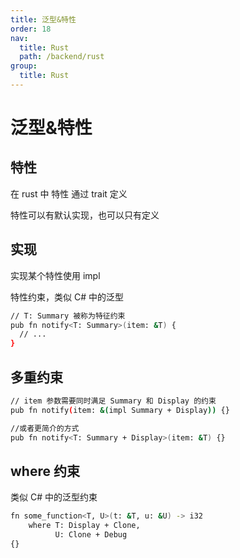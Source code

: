 ```yaml
---
title: 泛型&特性
order: 18
nav:
  title: Rust
  path: /backend/rust
group:
  title: Rust
---
```


# 泛型&特性

## 特性

在 rust 中 特性 通过 trait 定义

特性可以有默认实现，也可以只有定义

## 实现

实现某个特性使用 impl

特性约束，类似 C# 中的泛型

```bash
// T: Summary 被称为特征约束
pub fn notify<T: Summary>(item: &T) {
  // ...
}
```

## 多重约束

```bash
// item 参数需要同时满足 Summary 和 Display 的约束
pub fn notify(item: &(impl Summary + Display)) {}

//或者更简介的方式
pub fn notify<T: Summary + Display>(item: &T) {}
```

## where 约束

类似 C# 中的泛型约束

```bash
fn some_function<T, U>(t: &T, u: &U) -> i32
    where T: Display + Clone,
          U: Clone + Debug
{}
```

